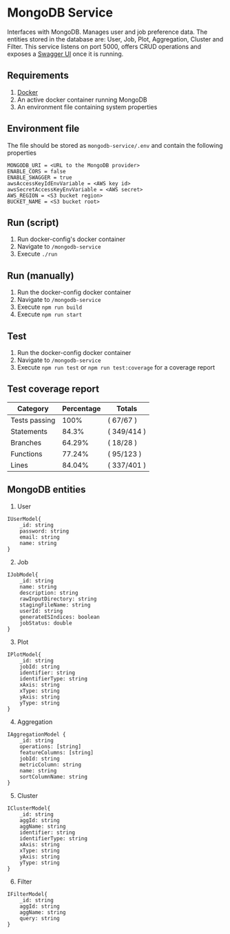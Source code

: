 # MongoDB Service
Interfaces with MongoDB. Manages user and job preference data. The entities stored in the database are: User, Job, Plot, Aggregation, Cluster and Filter. This service listens on port 5000, offers CRUD operations and exposes a [Swagger UI](http://localhost:5000/ms/swagger/#/) once it is running.

## Requirements
1. [Docker](https://www.docker.com/)
2. An active docker container running MongoDB
3. An environment file containing system properties

## Environment file
The file should be stored as `mongodb-service/.env` and contain the following properties
```
MONGODB_URI = <URL to the MongoDB provider>
ENABLE_CORS = false
ENABLE_SWAGGER = true
awsAccessKeyIdEnvVariable = <AWS key id>
awsSecretAccessKeyEnvVariable = <AWS secret>
AWS_REGION = <S3 bucket region>
BUCKET_NAME = <S3 bucket root>
```

## Run (script)
1. Run docker-config's docker container
2. Navigate to `/mongodb-service`
3. Execute `./run`

## Run (manually)
1. Run the docker-config docker container
2. Navigate to `/mongodb-service`
3. Execute `npm run build`
4. Execute `npm run start`

## Test
1. Run the docker-config docker container
2. Navigate to `/mongodb-service`
3. Execute `npm run test` or `npm run test:coverage` for a coverage report

## Test coverage report

Category        |Percentage |Totals
----------------|-----------|---------
Tests passing   |100%       |( 67/67 )
Statements      |84.3%      |( 349/414 )
Branches        |64.29%     |( 18/28 )
Functions       |77.24%     |( 95/123 )
Lines           |84.04%     |( 337/401 )

## MongoDB entities

1. User
```
IUserModel{
    _id: string
    password: string
    email: string
    name: string
}
```

2. Job
```
IJobModel{
    _id: string
    name: string
    description: string
    rawInputDirectory: string
    stagingFileName: string
    userId: string
    generateESIndices: boolean
    jobStatus: double
}
```

3. Plot
```
IPlotModel{
    _id: string
    jobId: string
    identifier: string
    identifierType: string
    xAxis: string
    xType: string
    yAxis: string
    yType: string
}
```

4. Aggregation
```
IAggregationModel {
    _id: string
    operations: [string]
    featureColumns: [string]
    jobId: string
    metricColumn: string
    name: string
    sortColumnName: string
}
```

5. Cluster
```
IClusterModel{
    _id: string
    aggId: string
    aggName: string
    identifier: string
    identifierType: string
    xAxis: string
    xType: string
    yAxis: string
    yType: string
}
```

6. Filter
```
IFilterModel{
    _id: string
    aggId: string
    aggName: string
    query: string
}
```